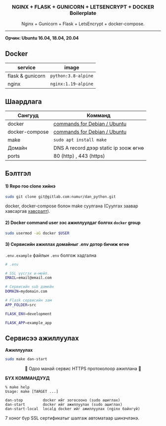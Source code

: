 <h3 align="center">NGINX + FLASK + GUNICORN + LETSENCRYPT + DOCKER Boilerplate</h3>
<p align="center"> Nginx + Gunicorn + Flask + LetsEncrypt + docker-compose.</p>

---


**Орчин: Ubuntu 16.04, 18.04, 20.04**

## Docker

service | image
--- | ---
flask & gunicorn | `python:3.8-alpine`
nginx | `nginx:1.19-alpine`

## Шаардлага

Сангууд | Комманд
--- | ---
docker | [commands for Debian / Ubuntu](https://gist.github.com/anhbaysgalan1/1b3a6a76bda0228011b78263d71314f5)
docker-compose | [commands for Debian / Ubuntu](https://gist.github.com/anhbaysgalan1/28fea3e704205bc76b726cb4c4a134cd)
make | `sudo apt install make`
Домайн | DNS A record дээр static ip зоож өгнө
ports | 80 (http) , 443 (https)

## Бэлтгэл

#### 1) Repo гоо clone хийнэ

```sh
sudo git clone git@gitlab.com:numur/dan_python.git

```

docker, docker-compose болон make суулгана (Суулгах заавар хавсаргав
[хавсралт](#requirements)).  

#### 2) Docker command user ээс ажиллуулдаг болгох `docker` group  

```sh
sudo usermod -aG docker $USER
```

#### 3) Сервисийн ажиллах домайныг .env дотор бичиж өгнө 

 `.env.example` файлын  `.env` болгож хадгална
```sh
# .env

# SSL үүсгэх и-мейл.
EMAIL=email@email.com

# Сервисийн sub домейн
DOMAIN=mydomain.com

# Flask сервисийн зам
APP_FOLDER=src

FLASK_ENV=development

FLASK_APP=example_app
```

## Сервисээ ажиллуулах

**Ажиллуулах**
```sh
sudo make dan-start
```
<p style="text-align: center;">
 🎉 Одоо манай сервис HTTPS протоколоор ажиллана 🎉   
</p>

**БҮХ КОММАНДУУД**

```console
% make help
Usage: make [TARGET ...]

dan-stop         docker ийг зогосооно (sudo ашиглах)
dan-start        docker ийг ажиллуулах (sudo ашиглах)
dan-start-local  localд docker ийг ажиллуулах (nginx байхгүй)
```

7 хоног бүр SSL сертификатыг шалгаж автоматаар шинэчлэнэ.  


